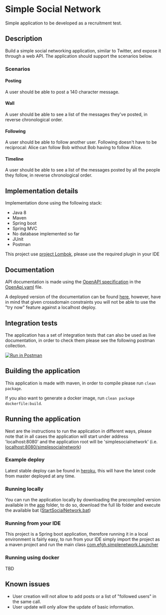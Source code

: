 # Simple Social Network
Simple application to be developed as a recruitment test.

## Description

Build a simple social networking application, similar to Twitter, and
expose it through a web API. The application should support the scenarios
below.

### Scenarios

#### Posting

A user should be able to post a 140 character message.

#### Wall

A user should be able to see a list of the messages they've posted, in reverse
chronological order.

#### Following

A user should be able to follow another user. Following doesn't have to be
reciprocal: Alice can follow Bob without Bob having to follow Alice.

#### Timeline

A user should be able to see a list of the messages posted by all the people
they follow, in reverse chronological order.

## Implementation details

Implementation done using the following stack:

* Java 8
* Maven
* Spring boot
* Spring MVC
* No database implemented so far
* JUnit
* Postman

This project use [project Lombok](https://projectlombok.org/), please use the required plugin in your IDE

## Documentation
API documentation is made using the [OpenAPI specification](https://github.com/OAI/OpenAPI-Specification/blob/master/versions/3.0.0.md#schemaObject) in the [OpenApi.yaml](OpenApi.yaml) file.

A deployed version of the documentation can be found [here](https://app.swaggerhub.com/apis-docs/e311/SimpleSocialNetWork/1.0.0), however, have in mind that given crossdomain constraints you will not be able to use the "try now" feature against a localhost deploy.

## Integration tests

The application has a set of integration tests that can also be used as live documentation, in order to check them please see the following postman collection.

[![Run in Postman](https://run.pstmn.io/button.svg)](https://app.getpostman.com/run-collection/65b1d8d4f05070188b63)

## Building the application

This application is made with maven, in order to compile please run ``clean package``.

If you also want to generate a docker image, run ``clean package dockerfile:build``.

## Running the application
Next are the instructions to run the application in different ways, please note that in all cases the application will start under address 'localhost:8080' and the application root will be 'simplesocialnetwork' (i.e. [localhost:8080/simplesocialnetwork](localhost:8080/simplesocialnetwork))

### Example deploy

Latest stable deploy can be found in [heroku](https://efghnetwork.herokuapp.com/), this will have the latest code from master deployed at any time.

### Running locally

You can run the application locally by downloading the precompiled version available in the [app](app) folder, to do so, download the full lib folder and execute the available bat ([StartSocialNetwork.bat](lib/StartSocialNetwork.bat))

### Running from your IDE

This project is a Spring boot application, therefore running it in a local environment is fairly easy, to run from your IDE simply import the project as a maven project and run the main class [com.efgh.simplenetwork.Launcher](src/main/java/com/efgh/simplenetwork/Launcher.java)

### Running using docker

TBD

## Known issues

* User creation will not allow to add posts or a list of "followed users" in the same call.
* User update will only allow the update of basic information.

